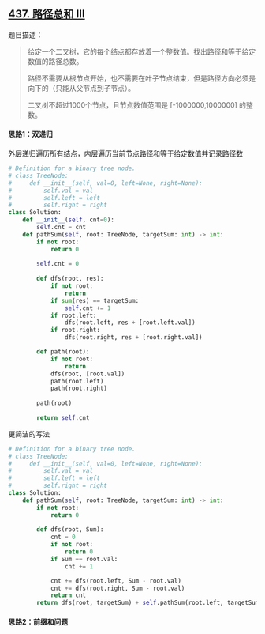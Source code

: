 ## [437. 路径总和 III](https://leetcode-cn.com/problems/path-sum-iii/)

题目描述：

> 给定一个二叉树，它的每个结点都存放着一个整数值。找出路径和等于给定数值的路径总数。
>
> 路径不需要从根节点开始，也不需要在叶子节点结束，但是路径方向必须是向下的（只能从父节点到子节点）。
>
> 二叉树不超过1000个节点，且节点数值范围是 [-1000000,1000000] 的整数。

#### 思路1：双递归

外层递归遍历所有结点，内层遍历当前节点路径和等于给定数值并记录路径数

```python
# Definition for a binary tree node.
# class TreeNode:
#     def __init__(self, val=0, left=None, right=None):
#         self.val = val
#         self.left = left
#         self.right = right
class Solution:
    def __init__(self, cnt=0):
        self.cnt = cnt
    def pathSum(self, root: TreeNode, targetSum: int) -> int:
        if not root:
            return 0
        
        self.cnt = 0
        
        def dfs(root, res):
            if not root:
                return
            if sum(res) == targetSum: 
                self.cnt += 1
            if root.left:
                dfs(root.left, res + [root.left.val])
            if root.right:
                dfs(root.right, res + [root.right.val])

        def path(root):
            if not root:
                return
            dfs(root, [root.val])
            path(root.left)
            path(root.right)
        
        path(root)
        
        return self.cnt
```

更简洁的写法

```python
# Definition for a binary tree node.
# class TreeNode:
#     def __init__(self, val=0, left=None, right=None):
#         self.val = val
#         self.left = left
#         self.right = right
class Solution:
    def pathSum(self, root: TreeNode, targetSum: int) -> int:
        if not root:
            return 0
        
        def dfs(root, Sum):
            cnt = 0
            if not root:
                return 0
            if Sum == root.val: 
                cnt += 1

            cnt += dfs(root.left, Sum - root.val)
            cnt += dfs(root.right, Sum - root.val)
            return cnt
        return dfs(root, targetSum) + self.pathSum(root.left, targetSum) + self.pathSum(root.right, targetSum)
```



#### 思路2：前缀和问题

